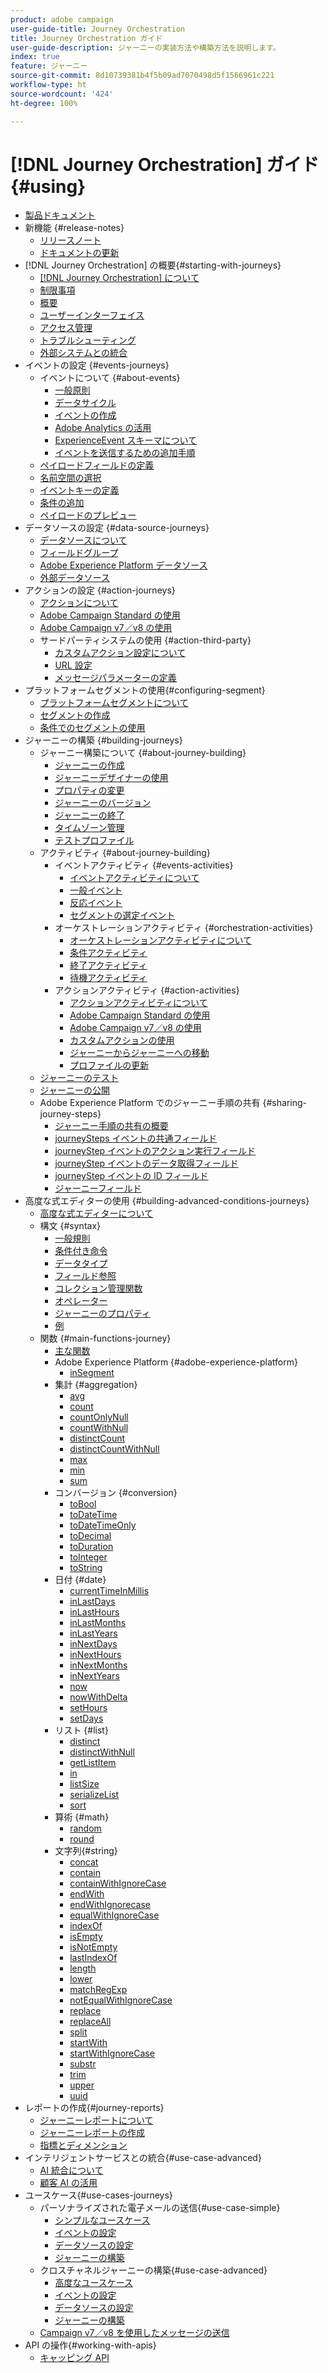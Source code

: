 ```yaml
---
product: adobe campaign
user-guide-title: Journey Orchestration
title: Journey Orchestration ガイド
user-guide-description: ジャーニーの実装方法や構築方法を説明します。
index: true
feature: ジャーニー
source-git-commit: 8d10739381b4f5b09ad7070498d5f1566961c221
workflow-type: ht
source-wordcount: '424'
ht-degree: 100%

---
```



# [!DNL Journey Orchestration] ガイド {#using}

+ [製品ドキュメント](journey-orchestration-home.md)
+ 新機能 {#release-notes}
   + [リリースノート](using/release-notes/release-notes.md)
   + [ドキュメントの更新](using/release-notes/documentation-updates.md)
+ [!DNL Journey Orchestration] の概要{#starting-with-journeys}
   + [ [!DNL Journey Orchestration] について](using/about/about-journey-orchestration.md)
   + [制限事項](using/about/limitations.md)
   + [概要](using/about/get-started.md)
   + [ユーザーインターフェイス](using/about/user-interface.md)
   + [アクセス管理](using/about/access-management.md)
   + [トラブルシューティング](using/about/troubleshooting.md)
   + [外部システムとの統合](using/about/external-systems.md)
+ イベントの設定 {#events-journeys}
   + イベントについて {#about-events}
      + [一般原則](using/event/about-events.md)
      + [データサイクル](using/event/about-data-cycle.md)
      + [イベントの作成](using/event/about-creating.md)
      + [Adobe Analytics の活用](using/event/about-analytics.md)
      + [ExperienceEvent スキーマについて](using/event/experience-event-schema.md)
      + [イベントを送信するための追加手順](using/event/additional-steps-to-send-events-to-journey-orchestration.md)
   + [ペイロードフィールドの定義](using/event/defining-the-payload-fields.md)
   + [名前空間の選択](using/event/selecting-the-namespace.md)
   + [イベントキーの定義](using/event/defining-the-event-key.md)
   + [条件の追加](using/event/adding-a-condition.md)
   + [ペイロードのプレビュー](using/event/previewing-the-payload.md)
+ データソースの設定 {#data-source-journeys}
   + [データソースについて](using/datasource/about-data-sources.md)
   + [フィールドグループ](using/datasource/field-groups.md)
   + [Adobe Experience Platform データソース](using/datasource/adobe-experience-platform-data-source.md)
   + [外部データソース](using/datasource/external-data-sources.md)
+ アクションの設定 {#action-journeys}
   + [アクションについて](using/action/action.md)
   + [Adobe Campaign Standard の使用](using/action/working-with-adobe-campaign.md)
   + [Adobe Campaign v7／v8 の使用](using/action/acc-action.md)
   + サードパーティシステムの使用 {#action-third-party}
      + [カスタムアクション設定について](using/action/about-custom-action-configuration.md)
      + [URL 設定](using/action/url-configuration.md)
      + [メッセージパラメーターの定義](using/action/defining-the-message-parameters.md)
+ プラットフォームセグメントの使用{#configuring-segment}
   + [プラットフォームセグメントについて](using/segment/about-segments.md)
   + [セグメントの作成](using/segment/creating-a-segment.md)
   + [条件でのセグメントの使用](using/segment/using-a-segment.md)
+ ジャーニーの構築 {#building-journeys}
   + ジャーニー構築について {#about-journey-building}
      + [ジャーニーの作成](using/building-journeys/journey.md)
      + [ジャーニーデザイナーの使用](using/building-journeys/using-the-journey-designer.md)
      + [プロパティの変更](using/building-journeys/changing-properties.md)
      + [ジャーニーのバージョン](using/building-journeys/journey-versions.md)
      + [ジャーニーの終了](using/building-journeys/terminating-a-journey.md)
      + [タイムゾーン管理](using/building-journeys/timezone-management.md)
      + [テストプロファイル](using/building-journeys/creating-test-profiles.md)
   + アクティビティ {#about-journey-building}
      + イベントアクティビティ {#events-activities}
         + [イベントアクティビティについて](using/building-journeys/event-activities.md)
         + [一般イベント](using/building-journeys/general-events.md)
         + [反応イベント](using/building-journeys/reaction-events.md)
         + [セグメントの選定イベント](using/building-journeys/segment-qualification-events.md)
      + オーケストレーションアクティビティ {#orchestration-activities}
         + [オーケストレーションアクティビティについて](using/building-journeys/about-orchestration-activities.md)
         + [条件アクティビティ](using/building-journeys/condition-activity.md)
         + [終了アクティビティ](using/building-journeys/end-activity.md)
         + [待機アクティビティ](using/building-journeys/wait-activity.md)
      + アクションアクティビティ {#action-activities}
         + [アクションアクティビティについて](using/building-journeys/about-action-activities.md)
         + [Adobe Campaign Standard の使用](using/building-journeys/using-adobe-campaign-actions.md)
         + [Adobe Campaign v7／v8 の使用](using/building-journeys/using-adobe-campaign-classic.md)
         + [カスタムアクションの使用](using/building-journeys/using-custom-actions.md)
         + [ジャーニーからジャーニーへの移動](using/building-journeys/jump.md)
         + [プロファイルの更新](using/building-journeys/update-profiles.md)
   + [ジャーニーのテスト](using/building-journeys/testing-the-journey.md)
   + [ジャーニーの公開](using/building-journeys/publishing-the-journey.md)
   + Adobe Experience Platform でのジャーニー手順の共有 {#sharing-journey-steps}
      + [ジャーニー手順の共有の概要](using/building-journeys/sharing-overview.md)
      + [journeySteps イベントの共通フィールド](using/building-journeys/sharing-common-fields.md)
      + [journeyStep イベントのアクション実行フィールド](using/building-journeys/sharing-execution-fields.md)
      + [journeyStep イベントのデータ取得フィールド](using/building-journeys/sharing-fetch-fields.md)
      + [journeyStep イベントの ID フィールド](using/building-journeys/sharing-identity-fields.md)
      + [ジャーニーフィールド](using/building-journeys/sharing-journey-fields.md)
+ 高度な式エディターの使用 {#building-advanced-conditions-journeys}
   + [高度な式エディターについて](using/expression/expressionadvanced.md)
   + 構文 {#syntax}
      + [一般規則](using/expression/generalities.md)
      + [条件付き命令](using/expression/conditional-instruction.md)
      + [データタイプ](using/expression/data-types.md)
      + [フィールド参照](using/expression/field-references.md)
      + [コレクション管理関数](using/expression/collection-management-functions.md)
      + [オペレーター](using/expression/operators.md)
      + [ジャーニーのプロパティ](using/expression/journey-properties.md)
      + [例](using/expression/advanced-editor-use-cases.md)
   + 関数 {#main-functions-journey}
      + [主な関数](using/expression/functions.md)
      + Adobe Experience Platform {#adobe-experience-platform}
         + [inSegment](using/functions/functioninsegment.md)
      + 集計 {#aggregation}
         + [avg](using/functions/functionavg.md)
         + [count](using/functions/functioncount.md)
         + [countOnlyNull](using/functions/functioncountonlynull.md)
         + [countWithNull](using/functions/functioncountwithnull.md)
         + [distinctCount](using/functions/functiondistinctcount.md)
         + [distinctCountWithNull](using/functions/functiondistinctcountwithnull.md)
         + [max](using/functions/functionmax.md)
         + [min](using/functions/functionmin.md)
         + [sum](using/functions/functionsum.md)
      + コンバージョン {#conversion}
         + [toBool](using/functions/functiontobool.md)
         + [toDateTime](using/functions/functiontodatetime.md)
         + [toDateTimeOnly](using/functions/functiontodatetimeonly.md)
         + [toDecimal](using/functions/functiontodecimal.md)
         + [toDuration](using/functions/functiontoduration.md)
         + [toInteger](using/functions/functiontointeger.md)
         + [toString](using/functions/functiontostring.md)
      + 日付 {#date}
         + [currentTimeInMillis](using/functions/functioncurrenttimeinmillis.md)
         + [inLastDays](using/functions/functioninlastdays.md)
         + [inLastHours](using/functions/functioninlasthours.md)
         + [inLastMonths](using/functions/functioninlastmonths.md)
         + [inLastYears](using/functions/functioninlastyears.md)
         + [inNextDays](using/functions/functioninnextdays.md)
         + [inNextHours](using/functions/functioninnexthours.md)
         + [inNextMonths](using/functions/functioninnextmonths.md)
         + [inNextYears](using/functions/functioninnextyears.md)
         + [now](using/functions/functionnow.md)
         + [nowWithDelta](using/functions/functionnowwithdelta.md)
         + [setHours](using/functions/functionsethours.md)
         + [setDays](using/functions/functionsetdays.md)
      + リスト {#list}
         + [distinct](using/functions/functiondistinct.md)
         + [distinctWithNull](using/functions/functiondistinctwithnull.md)
         + [getListItem](using/functions/functiongetlistitem.md)
         + [in](using/functions/functionin.md)
         + [listSize](using/functions/functionlistsize.md)
         + [serializeList](using/functions/functionserializelist.md)
         + [sort](using/functions/functionsort.md)
      + 算術 {#math}
         + [random](using/functions/functionrandom.md)
         + [round](using/functions/functionround.md)
      + 文字列{#string}
         + [concat](using/functions/functionconcat.md)
         + [contain](using/functions/functioncontain.md)
         + [containWithIgnoreCase](using/functions/functioncontainwithignorecase.md)
         + [endWith](using/functions/functionendwith.md)
         + [endWithIgnorecase](using/functions/functionendwithignorecase.md)
         + [equalWithIgnoreCase](using/functions/functionequalignorecase.md)
         + [indexOf](using/functions/functionindexof.md)
         + [isEmpty](using/functions/functionisempty.md)
         + [isNotEmpty](using/functions/functionisnotempty.md)
         + [lastIndexOf](using/functions/functionlastindexof.md)
         + [length](using/functions/functionlength.md)
         + [lower](using/functions/functionlower.md)
         + [matchRegExp](using/functions/functionmatchregexp.md)
         + [notEqualWithIgnoreCase](using/functions/functionnotequalignorecase.md)
         + [replace](using/functions/functionreplace.md)
         + [replaceAll](using/functions/functionreplaceall.md)
         + [split](using/functions/functionsplit.md)
         + [startWith](using/functions/functionstartwith.md)
         + [startWithIgnoreCase](using/functions/functionstartwithignorecase.md)
         + [substr](using/functions/functionsubstr.md)
         + [trim](using/functions/functiontrim.md)
         + [upper](using/functions/functionupper.md)
         + [uuid](using/functions/functionuuid.md)
+ レポートの作成{#journey-reports}
   + [ジャーニーレポートについて](using/reporting/about-journey-reports.md)
   + [ジャーニーレポートの作成](using/reporting/creating-your-journey-reports.md)
   + [指標とディメンション](using/reporting/metrics-and-dimensions.md)
+ インテリジェントサービスとの統合{#use-case-advanced}
   + [AI 統合について](using/ai-services/ai-services-overview.md)
   + [顧客 AI の活用](using/ai-services/leveraging-customer-ai.md)
+ ユースケース{#use-cases-journeys}
   + パーソナライズされた電子メールの送信{#use-case-simple}
      + [シンプルなユースケース](using/usecase/about-the-simple-use-case.md)
      + [イベントの設定](using/usecase/configuring-the-event.md)
      + [データソースの設定](using/usecase/configuring-the-data-source.md)
      + [ジャーニーの構築](using/usecase/simple-uc-building-the-journey.md)
   + クロスチャネルジャーニーの構築{#use-case-advanced}
      + [高度なユースケース](using/usecase/about-the-advanced-use-case.md)
      + [イベントの設定](using/usecase/configuring-the-events.md)
      + [データソースの設定](using/usecase/configuring-the-data-sources.md)
      + [ジャーニーの構築](using/usecase/building-the-journey.md)
   + [Campaign v7／v8 を使用したメッセージの送信](using/usecase/campaign-classic-use-case.md)
+ API の操作{#working-with-apis}
   + [キャッピング API](using/api/capping.md)

